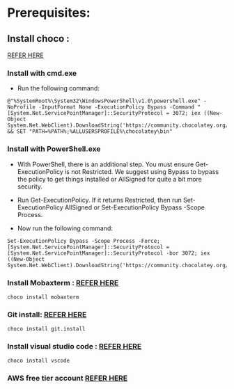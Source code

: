 # Prerequisites:

## Install choco :
  [REFER HERE](https://chocolatey.org/docs/installation)

### Install with cmd.exe
* Run the following command:

```
@"%SystemRoot%\System32\WindowsPowerShell\v1.0\powershell.exe" -NoProfile -InputFormat None -ExecutionPolicy Bypass -Command "[System.Net.ServicePointManager]::SecurityProtocol = 3072; iex ((New-Object System.Net.WebClient).DownloadString('https://community.chocolatey.org/install.ps1'))" && SET "PATH=%PATH%;%ALLUSERSPROFILE%\chocolatey\bin"
```

### Install with PowerShell.exe
* With PowerShell, there is an additional step. You must ensure Get-ExecutionPolicy is not Restricted. We suggest using Bypass to bypass the policy to get things installed or AllSigned for quite a bit more security.

* Run Get-ExecutionPolicy. If it returns Restricted, then run Set-ExecutionPolicy AllSigned or Set-ExecutionPolicy Bypass -Scope Process.
* Now run the following command:

```
Set-ExecutionPolicy Bypass -Scope Process -Force; [System.Net.ServicePointManager]::SecurityProtocol = [System.Net.ServicePointManager]::SecurityProtocol -bor 3072; iex ((New-Object System.Net.WebClient).DownloadString('https://community.chocolatey.org/install.ps1'))
```

### Install Mobaxterm : [REFER HERE](https://community.chocolatey.org/packages/MobaXTerm)
```
choco install mobaxterm
```

### Git install: [REFER HERE](https://chocolatey.org/packages/git.install)
```
choco install git.install
```

### Install visual studio code : [REFER HERE](https://chocolatey.org/packages/vscode)
```
choco install vscode
```
### AWS free tier account [REFER HERE](https://aws.amazon.com/free/?all-free-tier.sort-by=item.additionalFields.SortRank&all-free-tier.sort-order=asc)